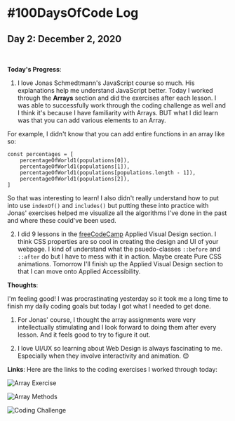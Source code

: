 # #100DaysOfCode Log

## Day 2: December 2, 2020
<br>

**Today's Progress**:

1. I love Jonas Schmedtmann's JavaScript course so much. His explanations help me understand JavaScript better. Today I worked through the **Arrays** section and did the exercises after each lesson. I was able to successfully work through the coding challenge as well and I think it's because I have familiarity with Arrays. BUT what I did learn was that you can add various elements to an Array.

For example, I didn't know that you can add entire functions in an array like so:

```
const percentages = [
	percentageOfWorld1(populations[0]),
	percentageOfWorld1(populations[1]),
	percentageOfWorld1(populations[populations.length - 1]),
	percentageOfWorld1(populations[2]),
]
``` 

So that was interesting to learn! I also didn't really understand how to put into use ```indexOf()``` and ```includes()``` but putting these into practice with Jonas' exercises helped me visualize all the algorithms I've done in the past and where these could've been used.

2. I did 9 lessons in the [freeCodeCamp](https://www.freecodecamp.org/learn) Applied Visual Design section. I think CSS properties are so cool in creating the design and UI of your webpage. I kind of understand what the psuedo-classes ```::before``` and ```::after``` do but I have to mess with it in action. Maybe create Pure CSS animations. Tomorrow I'll finish up the Applied Visual Design section to that I can move onto Applied Accessibility.

**Thoughts**: 

I'm feeling good! I was procrastinating yesterday so it took me a long time to finish my daily coding goals but today I got what I needed to get done. 

1. For Jonas' course, I thought the array assignments were very intellectually stimulating and I look forward to doing them after every lesson. And it feels good to try to figure it out. 

2. I love UI/UX so learning about Web Design is always fascinating to me. Especially when they involve interactivity and animation. :blush:

**Links**: Here are the links to the coding exercises I worked through today:

![Array Exercise](https://i.imgur.com/NnLUCZ0.png)
<br>

![Array Methods](https://i.imgur.com/GHhFWmD.png)
<br>

![Coding Challenge](https://i.imgur.com/BiOt4lA.png)